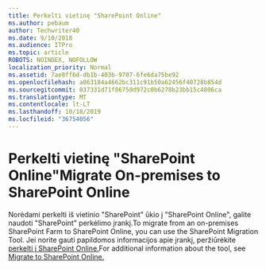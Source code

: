 ```yaml
---
title: Perkelti vietinę "SharePoint Online"
ms.author: pebaum
author: Techwriter40
ms.date: 9/10/2018
ms.audience: ITPro
ms.topic: article
ROBOTS: NOINDEX, NOFOLLOW
localization_priority: Normal
ms.assetid: 7ae8ff6d-db1b-403b-9707-6fe6da75be92
ms.openlocfilehash: a063184a4662bc311c91b50a62456f40728b854d
ms.sourcegitcommit: 037331d71f06750d972c0b6278b23bb15c4806ca
ms.translationtype: MT
ms.contentlocale: lt-LT
ms.lasthandoff: 10/18/2019
ms.locfileid: "36754056"
---
```

# <a name="migrate-on-premises-to-sharepoint-online"></a><span data-ttu-id="fd210-102">Perkelti vietinę "SharePoint Online"</span><span class="sxs-lookup"><span data-stu-id="fd210-102">Migrate On-premises to SharePoint Online</span></span>

<span data-ttu-id="fd210-103">Norėdami perkelti iš vietinio "SharePoint" ūkio į "SharePoint Online", galite naudoti "SharePoint" perkėlimo įrankį.</span><span class="sxs-lookup"><span data-stu-id="fd210-103">To migrate from an on-premises SharePoint Farm to SharePoint Online, you can use the SharePoint Migration Tool.</span></span> <span data-ttu-id="fd210-104">Jei norite gauti papildomos informacijos apie įrankį, peržiūrėkite [perkelti į SharePoint Online.](https://go.microsoft.com/fwlink/?linkid=2019574)</span><span class="sxs-lookup"><span data-stu-id="fd210-104">For additional information about the tool, see [Migrate to SharePoint Online.](https://go.microsoft.com/fwlink/?linkid=2019574)</span></span>
  

